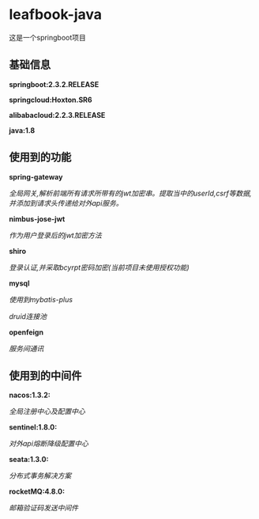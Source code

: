 # leafbook-java
这是一个springboot项目

## 基础信息
**springboot:2.3.2.RELEASE**

**springcloud:Hoxton.SR6**

**alibabacloud:2.2.3.RELEASE**

**java:1.8**

## 使用到的功能
**spring-gateway**

*全局网关,解析前端所有请求所带有的jwt加密串。提取当中的userId,csrf等数据,并添加到请求头传递给对外api服务。*

**nimbus-jose-jwt**

*作为用户登录后的jwt加密方法*

**shiro**

*登录认证,并采取bcyrpt密码加密(当前项目未使用授权功能)*

**mysql**

*使用到mybatis-plus*

*druid连接池*

**openfeign**

*服务间通讯*

## 使用到的中间件
**nacos:1.3.2:**

*全局注册中心及配置中心*

**sentinel:1.8.0:**

*对外api熔断降级配置中心*

**seata:1.3.0:**

*分布式事务解决方案*

**rocketMQ:4.8.0:**

*邮箱验证码发送中间件*
